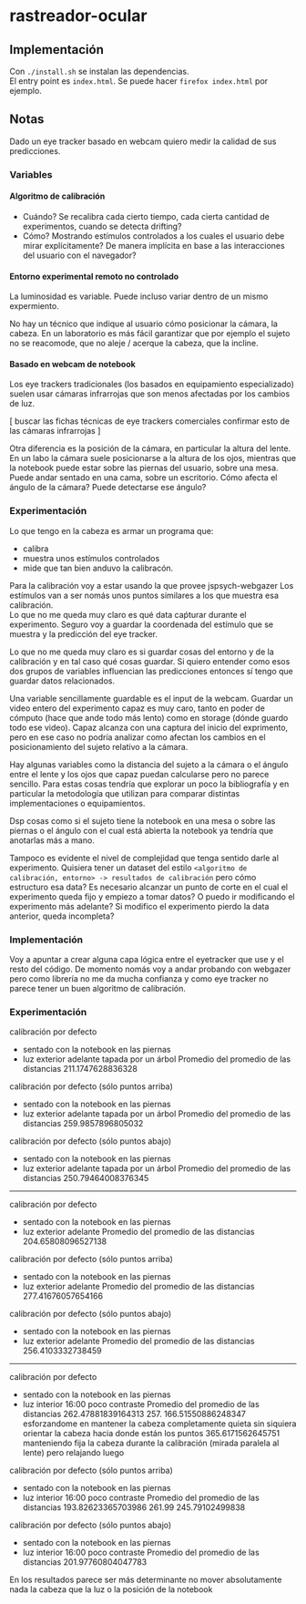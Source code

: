 # rastreador-ocular

## Implementación

Con `./install.sh` se instalan las dependencias.  
El entry point es `index.html`.
Se puede hacer `firefox index.html` por ejemplo.

## Notas

Dado un eye tracker basado en webcam quiero medir la calidad de sus
predicciones.

### Variables

#### Algoritmo de calibración

- Cuándo?
Se recalibra cada cierto tiempo, cada cierta cantidad de experimentos, cuando
se detecta drifting?
- Cómo?
Mostrando estímulos controlados a los cuales el usuario debe mirar
explícitamente?
De manera implícita en base a las interacciones del usuario con el navegador?

#### Entorno experimental remoto no controlado

La luminosidad es variable.
Puede incluso variar dentro de un mismo expermiento.

No hay un técnico que indique al usuario cómo posicionar la cámara, la cabeza.
En un laboratorio es más fácil garantizar que por ejemplo el sujeto no se
reacomode, que no aleje / acerque la cabeza, que la incline.

#### Basado en webcam de notebook

Los eye trackers tradicionales (los basados en equipamiento especializado)
suelen usar cámaras infrarrojas que son menos afectadas por los cambios de luz.

[
  buscar las fichas técnicas de eye trackers comerciales
  confirmar esto de las cámaras infrarrojas
]

Otra diferencia es la posición de la cámara, en particular la altura del lente.
En un labo la cámara suele posicionarse a la altura de los ojos, mientras que la
notebook puede estar sobre las piernas del usuario, sobre una mesa.
Puede andar sentado en una cama, sobre un escritorio.
Cómo afecta el ángulo de la cámara? Puede detectarse ese ángulo?

### Experimentación

Lo que tengo en la cabeza es armar un programa que:
- calibra
- muestra unos estímulos controlados
- mide que tan bien anduvo la calibracón.

Para la calibración voy a estar usando la que provee jspsych-webgazer
Los estímulos van a ser nomás unos puntos similares a los que muestra esa
calibración.  
Lo que no me queda muy claro es qué data caṕturar durante el experimento.
Seguro voy a guardar la coordenada del estímulo que se muestra y la predicción
del eye tracker.

Lo que no me queda muy claro es si guardar cosas del entorno y de la calibración
y en tal caso qué cosas guardar.
Si quiero entender como esos dos grupos de variables influencian las
predicciones entonces sí tengo que guardar datos relacionados.

Una variable sencillamente guardable es el input de la webcam.
Guardar un video entero del experimento capaz es muy caro, tanto en poder de
cómputo (hace que ande todo más lento) como en storage (dónde guardo todo ese
video).
Capaz alcanza con una captura del inicio del exprimento, pero en ese caso no
podría analizar como afectan los cambios en el posicionamiento del sujeto
relativo a la cámara.

Hay algunas variables como la distancia del sujeto a la cámara o el ángulo entre
el lente y los ojos que capaz puedan calcularse pero no parece sencillo.
Para estas cosas tendría que explorar un poco la bibliografía y en particular la
metodología que utilizan para comparar distintas implementaciones o
equipamientos.

Dsp cosas como si el sujeto tiene la notebook en una mesa o sobre las piernas o
el ángulo con el cual está abierta la notebook ya tendría que anotarlas más a
mano.

Tampoco es evidente el nivel de complejidad que tenga sentido darle al
experimento.
Quisiera tener un dataset del estilo
`<algoritmo de calibración, entorno> -> resultados de calibración`
pero cómo estructuro esa data?
Es necesario alcanzar un punto de corte en el cual el experimento queda fijo y
empiezo a tomar datos?
O puedo ir modificando el experimento más adelante?
Si modifico el experimento pierdo la data anterior, queda incompleta?

### Implementación

Voy a apuntar a crear alguna capa lógica entre el eyetracker que use y el resto
del código.
De momento nomás voy a andar probando con webgazer pero como librería no me da
mucha confianza y como eye tracker no parece tener un buen algoritmo de
calibración.

### Experimentación

calibración por defecto
  + sentado con la notebook en las piernas
  + luz exterior adelante tapada por un árbol
Promedio del promedio de las distancias
    211.1747628836328

calibración por defecto (sólo puntos arriba)
  + sentado con la notebook en las piernas
  + luz exterior adelante tapada por un árbol
Promedio del promedio de las distancias
    259.9857896805032

calibración por defecto (sólo puntos abajo)
  + sentado con la notebook en las piernas
  + luz exterior adelante tapada por un árbol
Promedio del promedio de las distancias
    250.79464008376345

---

calibración por defecto
  + sentado con la notebook en las piernas
  + luz exterior adelante
Promedio del promedio de las distancias
    204.65808096527138

calibración por defecto (sólo puntos arriba)
  + sentado con la notebook en las piernas
  + luz exterior adelante
Promedio del promedio de las distancias
    277.41676057654166

calibración por defecto (sólo puntos abajo)
  + sentado con la notebook en las piernas
  + luz exterior adelante
Promedio del promedio de las distancias
    256.4103332738459

---

calibración por defecto
  + sentado con la notebook en las piernas
  + luz interior 16:00 poco contraste
Promedio del promedio de las distancias
    262.47881839164313
    257.
    166.51550886248347 esforzandome en mantener la cabeza completamente quieta
                       sin siquiera orientar la cabeza hacia donde están los
                       puntos
    365.6171562645751  manteniendo fija la cabeza durante la calibración (mirada
                       paralela al lente) pero relajando luego

calibración por defecto (sólo puntos arriba)
  + sentado con la notebook en las piernas
  + luz interior 16:00 poco contraste
Promedio del promedio de las distancias
    193.82623365703986
    261.99
    245.79102499838

calibración por defecto (sólo puntos abajo)
  + sentado con la notebook en las piernas
  + luz interior 16:00 poco contraste
Promedio del promedio de las distancias
    201.97760804047783


En los resultados parece ser más determinante no mover absolutamente nada la
cabeza que la luz o la posición de la notebook
